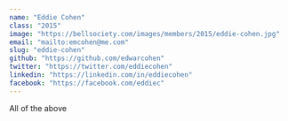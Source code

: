 ```yaml
---
name: "Eddie Cohen"
class: "2015"
image: "https://bellsociety.com/images/members/2015/eddie-cohen.jpg"
email: "mailto:emcohen@me.com"
slug: "eddie-cohen"
github: "https://github.com/edwarcohen"
twitter: "https://twitter.com/eddiecohen"
linkedin: "https://linkedin.com/in/eddiecohen"
facebook: "https://facebook.com/eddiec"
---
```

All of the above